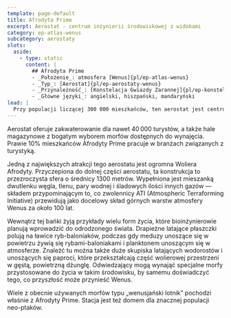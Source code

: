 ```yaml
---
template: page-default
title: Afrodyta Prime
excerpt: Aerostat - centrum inżynierii środowiskowej z widokami
category: ep-atlas-wenus
subcategory: aerostaty
slots:
  aside:
    - type: static
      content: |
        ## Afrodyta Prime
        - _Położenie_: atmosfera [Wenus]{pl/ep-atlas-wenus}
        - _Typ_: [Aerostat]{pl/ep-aerostaty-wenus}
        - _Przynależność_: [Konstelacja Gwiazdy Zarannej]{pl/ep-konstelacja-gwiazdy-zarannej}
        - _Główne języki_: angielski, hiszpański, mandaryński
lead: |
  Przy populacji liczącej 300 000 mieszkańców, ten aerostat jest centrum zarówno inżynierii biologicznej, jak i turystyki. To właśnie w Afrodyta Prime bioinżynierowie zaprojektowali i stworzyli większość nowych form życia, które już dziś zasiedlają wenusjańską atmosferę, a także tych, które mają zamieszkiwać bardziej przekształcone wersje przyszłej atmosfery Wenus — tam są projektowane i badane.
---
```


Aerostat oferuje zakwaterowanie dla nawet 40 000 turystów, a także hale magazynowe z bogatym wyborem morfów dostępnych do wynajęcia. Prawie 10% mieszkańców Afrodyty Prime pracuje w branżach związanych z turystyką.

Jedną z największych atrakcji tego aerostatu jest ogromna Woliera Afrodyty. Przyczepiona do dolnej części aerostatu, ta konstrukcja to przezroczysta sfera o średnicy 1300 metrów. Wypełniona jest mieszanką dwutlenku węgla, tlenu, pary wodnej i śladowych ilości innych gazów — składem przypominającym to, co zwolennicy ATI (Atmospheric Terraforming Initiative) przewidują jako docelowy skład górnych warstw atmosfery Wenus za około 100 lat.

Wewnątrz tej bańki żyją przykłady wielu form życia, które bioinżynierowie planują wprowadzić do odrodzonego świata. Drapieżne latające płaszczki polują na ławice ryb-baloniaków, podczas gdy meduzy unoszące się w powietrzu żywią się rybami-baloniakami i planktonem unoszącym się w atmosferze. Znaleźć tu można także duże skupiska latających wodorostów i unoszących się paproci, które przekształcają część wolierowej przestrzeni w gęstą, powietrzną dżunglę. Odwiedzający mogą wynająć specjalne morfy przystosowane do życia w takim środowisku, by samemu doświadczyć tego, co przyszłość może przynieść Wenus.

Wiele z obecnie używanych morfów typu „wenusjański lotnik” pochodzi właśnie z Afrodyty Prime. Stacja jest też domem dla znacznej populacji neo-ptaków.
